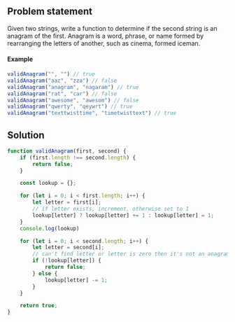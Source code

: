 ## Problem statement

Given two strings, write a function to determine if the second string is an anagram of the first. Anagram is a word, phrase, or name formed by rearranging the letters of another, such as cinema, formed iceman.

#### Example

```js
validAnagram("", "") // true
validAnagram("aaz", "zza") // false
validAnagram("anagram", "nagaram") // true
validAnagram("rat", "car") // false
validAnagram("awesome", "awesom") // false
validAnagram("qwerty", "qeywrt") // true
validAnagram("texttwisttime", "timetwisttext") // true
```

## Solution

```js
function validAnagram(first, second) {
    if (first.length !== second.length) {
        return false;
    }

    const lookup = {};

    for (let i = 0; i < first.length; i++) {
        let letter = first[i];
        // if letter exists, increment, otherwise set to 1
        lookup[letter] ? lookup[letter] += 1 : lookup[letter] = 1;
    }
    console.log(lookup)

    for (let i = 0; i < second.length; i++) {
        let letter = second[i];
        // can't find letter or letter is zero then it's not an anagram
        if (!lookup[letter]) {
            return false;
        } else {
            lookup[letter] -= 1;
        }
    }

    return true;
}
```

